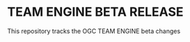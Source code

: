 TEAM ENGINE BETA RELEASE
===========================

This repository tracks the OGC TEAM ENGINE beta changes
